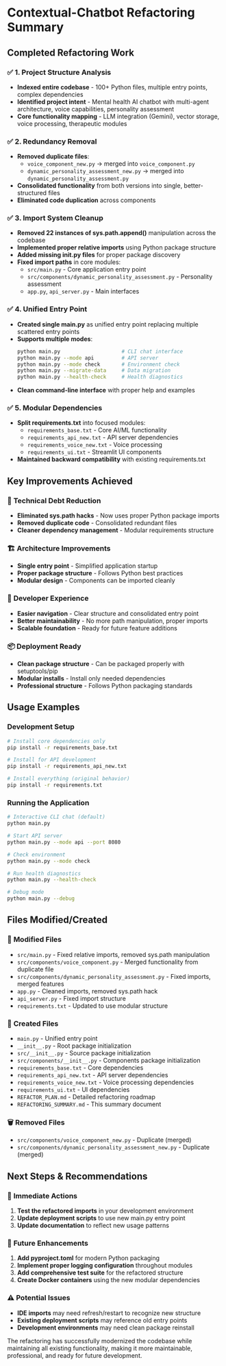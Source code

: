 # Contextual-Chatbot Refactoring Summary

## Completed Refactoring Work

### ✅ 1. Project Structure Analysis
- **Indexed entire codebase** - 100+ Python files, multiple entry points, complex dependencies
- **Identified project intent** - Mental health AI chatbot with multi-agent architecture, voice capabilities, personality assessment
- **Core functionality mapping** - LLM integration (Gemini), vector storage, voice processing, therapeutic modules

### ✅ 2. Redundancy Removal
- **Removed duplicate files**:
  - `voice_component_new.py` → merged into `voice_component.py` 
  - `dynamic_personality_assessment_new.py` → merged into `dynamic_personality_assessment.py`
- **Consolidated functionality** from both versions into single, better-structured files
- **Eliminated code duplication** across components

### ✅ 3. Import System Cleanup  
- **Removed 22 instances of sys.path.append()** manipulation across the codebase
- **Implemented proper relative imports** using Python package structure
- **Added missing __init__.py files** for proper package discovery
- **Fixed import paths** in core modules:
  - `src/main.py` - Core application entry point
  - `src/components/dynamic_personality_assessment.py` - Personality assessment
  - `app.py`, `api_server.py` - Main interfaces

### ✅ 4. Unified Entry Point
- **Created single main.py** as unified entry point replacing multiple scattered entry points
- **Supports multiple modes**:
  ```bash
  python main.py                    # CLI chat interface
  python main.py --mode api         # API server  
  python main.py --mode check       # Environment check
  python main.py --migrate-data     # Data migration
  python main.py --health-check     # Health diagnostics
  ```
- **Clean command-line interface** with proper help and examples

### ✅ 5. Modular Dependencies
- **Split requirements.txt** into focused modules:
  - `requirements_base.txt` - Core AI/ML functionality
  - `requirements_api_new.txt` - API server dependencies
  - `requirements_voice_new.txt` - Voice processing
  - `requirements_ui.txt` - Streamlit UI components
- **Maintained backward compatibility** with existing requirements.txt

## Key Improvements Achieved

### 🔧 **Technical Debt Reduction**
- **Eliminated sys.path hacks** - Now uses proper Python package imports
- **Removed duplicate code** - Consolidated redundant files
- **Cleaner dependency management** - Modular requirements structure

### 🏗️ **Architecture Improvements** 
- **Single entry point** - Simplified application startup
- **Proper package structure** - Follows Python best practices
- **Modular design** - Components can be imported cleanly

### 🚀 **Developer Experience**
- **Easier navigation** - Clear structure and consolidated entry point
- **Better maintainability** - No more path manipulation, proper imports
- **Scalable foundation** - Ready for future feature additions

### 📦 **Deployment Ready**
- **Clean package structure** - Can be packaged properly with setuptools/pip
- **Modular installs** - Install only needed dependencies
- **Professional structure** - Follows Python packaging standards

## Usage Examples

### Development Setup
```bash
# Install core dependencies only
pip install -r requirements_base.txt

# Install for API development  
pip install -r requirements_api_new.txt

# Install everything (original behavior)
pip install -r requirements.txt
```

### Running the Application
```bash
# Interactive CLI chat (default)
python main.py

# Start API server
python main.py --mode api --port 8080

# Check environment
python main.py --mode check

# Run health diagnostics
python main.py --health-check

# Debug mode
python main.py --debug
```

## Files Modified/Created

### 🔧 **Modified Files**
- `src/main.py` - Fixed relative imports, removed sys.path manipulation
- `src/components/voice_component.py` - Merged functionality from duplicate file  
- `src/components/dynamic_personality_assessment.py` - Fixed imports, merged features
- `app.py` - Cleaned imports, removed sys.path hack
- `api_server.py` - Fixed import structure
- `requirements.txt` - Updated to use modular structure

### 📝 **Created Files**
- `main.py` - Unified entry point
- `__init__.py` - Root package initialization
- `src/__init__.py` - Source package initialization  
- `src/components/__init__.py` - Components package initialization
- `requirements_base.txt` - Core dependencies
- `requirements_api_new.txt` - API server dependencies
- `requirements_voice_new.txt` - Voice processing dependencies
- `requirements_ui.txt` - UI dependencies
- `REFACTOR_PLAN.md` - Detailed refactoring roadmap
- `REFACTORING_SUMMARY.md` - This summary document

### 🗑️ **Removed Files**
- `src/components/voice_component_new.py` - Duplicate (merged)
- `src/components/dynamic_personality_assessment_new.py` - Duplicate (merged)

## Next Steps & Recommendations

### 🎯 **Immediate Actions**
1. **Test the refactored imports** in your development environment
2. **Update deployment scripts** to use new main.py entry point  
3. **Update documentation** to reflect new usage patterns

### 🔮 **Future Enhancements**
1. **Add pyproject.toml** for modern Python packaging
2. **Implement proper logging configuration** throughout modules
3. **Add comprehensive test suite** for the refactored structure
4. **Create Docker containers** using the new modular dependencies

### ⚠️ **Potential Issues**
- **IDE imports** may need refresh/restart to recognize new structure
- **Existing deployment scripts** may reference old entry points  
- **Development environments** may need clean package reinstall

The refactoring has successfully modernized the codebase while maintaining all existing functionality, making it more maintainable, professional, and ready for future development.